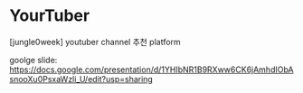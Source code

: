 # YourTuber
 
[jungle0week] youtuber channel 추천 platform

goolge slide: https://docs.google.com/presentation/d/1YHIbNR1B9RXww6CK6jAmhdIObAsnooXu0PsxaWzli_U/edit?usp=sharing
